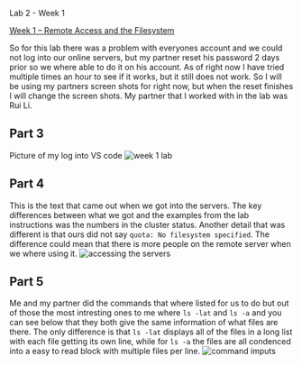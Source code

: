 Lab 2 - Week 1

[Week 1 – Remote Access and the Filesystem](https://ucsd-cse15l-f22.github.io/week/week1/)

So for this lab there was a problem with everyones account and we could not log into our online servers, but my partner reset his password 2 days prior so we where able to do it on his account. As of right now I have tried multiple times an hour to see if it works, but it still does not work. So I will be using my partners screen shots for right now, but when the reset finishes I will change the screen shots. My partner that I worked with in the lab was Rui Li.

## Part 3
Picture of my log into VS code
![week 1 lab](https://user-images.githubusercontent.com/66755589/193355198-540f3c1e-11dd-4392-b20e-9a46b1bf9d7b.png)


## Part 4
This is the text that came out when we got into the servers. The key differences between what we got and the examples from the lab instructions was the numbers in the cluster status. Another detail that was different is that ours did not say `quota: No filesystem specified`. The difference could mean that there is more people on the remote server when we where using it.
![accessing the servers](https://user-images.githubusercontent.com/66755589/193355928-64c45387-d694-4267-a17b-b543c9b76f8b.png)


## Part 5
Me and my partner did the commands that where listed for us to do but out of those the most intresting ones to me where `ls -lat` and `ls -a` and you can see below that they both give the same information of what files are there. The only difference is that `ls -lat` displays all of the files in a long list with each file getting its own line, while for `ls -a` the files are all condenced into a easy to read block with multiple files per line.
![command imputs](https://user-images.githubusercontent.com/66755589/193358320-6043b362-e1a2-4def-8bc9-d3165e67c765.png)


